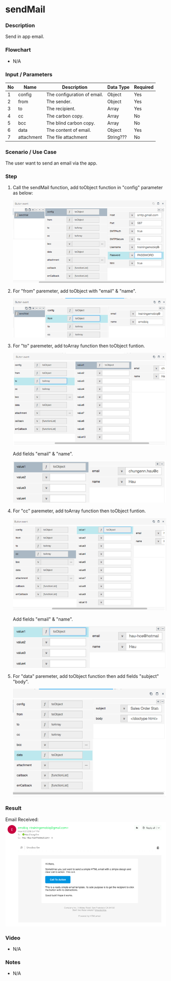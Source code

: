 #  sendMail

### Description

Send in app email.

### Flowchart

- N/A

### Input / Parameters

| No | Name | Description | Data Type | Required | 
| ------ | ------ | ------ |------ | ------ | 
| 1 | config | The configuration of email. | Object | Yes | 
| 2 | from | The sender. | Object | Yes | 
| 3 | to | The recipient. | Array | Yes | 
| 4 | cc | The carbon copy. | Array | No | 
| 5 | bcc | The blind carbon copy. | Array | No | 
| 6 | data | The content of email. | Object | Yes | 
| 7 | attachment | The file attachment | String??? | No | 

### Scenario / Use Case

The user want to send an email via the app.

### Step

1. Call the sendMail function, add toObject function in "config" parameter as below:

    ![](sendMail-step-1.png?raw=true)

2. For "from" paremeter, add toObject with "email" & "name".

    ![](sendMail-step-2.png?raw=true)

3. For "to" paremeter, add toArray function then toObject funtion.

    ![](sendMail-step-3.png?raw=true)

    Add fields "email" & "name".

    ![](sendMail-step-5.png?raw=true)

4. For "cc" paremeter, add toArray function then toObject funtion.
   
    ![](sendMail-step-4.png?raw=true)

    Add fields "email" & "name".

    ![](sendMail-step-6.png?raw=true)

5. For "data" paremeter, add toObject function then add fields "subject" "body". 

    ![](sendMail-step-7.png?raw=true)
    
### Result

Email Received:
![](sendMail-result-1.png?raw=true)

### Video

- N/A

### Notes

- N/A
